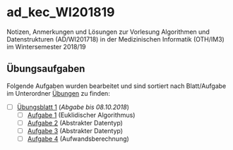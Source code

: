 # ad_kec_WI201819

Notizen, Anmerkungen und Lösungen zur Vorlesung Algorithmen und Datenstrukturen (AD/WI201718) in der Medizinischen Informatik (OTH/IM3) im Wintersemester 2018/19

## Übungsaufgaben

Folgende Aufgaben wurden bearbeitet und sind sortiert nach Blatt/Aufgabe im Unterordner [Übungen](/uebungen) zu finden:

- [ ] [Übungsblatt 1](/uebungen/blatt_01/) (_Abgabe bis 08.10.2018_)
  - [ ] [Aufgabe 1](/uebungen/blatt_01/aufgabe_01/) (Euklidischer Algorithmus)
  - [ ] [Aufgabe 2](/uebungen/blatt_01/aufgabe_02/) (Abstrakter Datentyp)
  - [ ] [Aufgabe 3](/uebungen/blatt_01/aufgabe_03/) (Abstrakter Datentyp)
  - [ ] [Aufgabe 4](/uebungen/blatt_01/aufgabe_04/) (Aufwandsberechnung)
